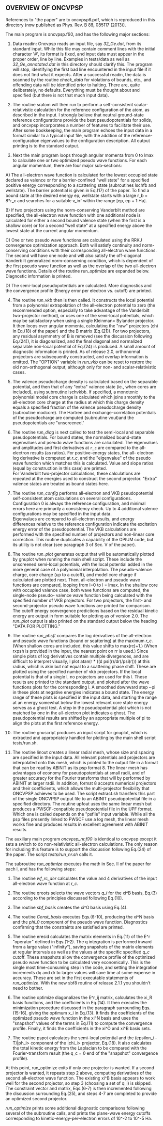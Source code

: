 ﻿## OVERVIEW OF ONCVPSP

References to "the paper" are to oncvpsp6.pdf, which is reproduced in this
directory (now published as Phys. Rev. B 88, 085117 (2013)).

The main program is oncvpsp.f90, and has the following major sections:

1) Data readin: Oncvpsp reads an input file, say *32_Ge.dat*, from its standard
   input.  While this file may contain comment lines with the initial character
   '#', its format is fixed, and input data must appear in the proper order,
   line by line.  Examples in tests/data as well as *32_Ge_annotated.dat* in
   this directory should clarify this.  The program will stop, identifying
   the first bad line encountered in the input file if it does not find what
   it expects.  After a successful readin, the data is scanned by the
   routine *check_data* for violations of bounds, etc., and offending data will
   be identified prior to halting.  There are, quite deliberately, no defaults.
   Everything must be thought about and specified (but there is not that much
   input data).

2) The routine sratom will then run to perform a self-consistent scalar-
   relativistic calculation for the reference configuration of the atom,
   as described in the input.  I strongly believe that neutral ground-state
   reference configurations provide the best pseudopotentials for solids,
   and oncvpsp incorporates a number of features to facilitate their use.
   After some bookkeeping, the main program echoes the input data in a format
   similar to a typical input file, with the addition of the reference-
   configuration eigenvalues to the configuration description.  All output
   printing is to the standard output.

3) Next the main program loops through angular momenta from 0 to lmax to
   calculate one or two optimized pseudo wave functions.  For each angular 
   momentum, there are four major sub-sections:

  A) The all-electron wave function is calculated for the lowest occupied
     state declared as valence or for a barrier-confined "well state" for a 
     specified positive energy corresponding to a scattering state
     (subroutines lschfb and wellstate).  The barrier potential is given
     in Eq.(17) of the paper.  To find a bound state at the desired
     energy ep, wellstate starts with a large r_b = 8*r_c and searches
     for a suitable v_inf within the range [ep, ep + 1 Ha].

  B) If two projectors using the norm-conserving Vanderbilt method are
     specified, the all-electron wave function with one additional node is
     calculated for either a second bound valence state (when the first 
     is a shallow core) or for a second "well state" at a specified energy 
     above the lowest state at the current angular momentum.

  C) One or two pseudo wave functions are calculated using the RRKJ
     convergence optimization approach.  Both will satisfy continuity
     and norm-conserving conditions with their corresponding all-electron 
     wave functions.  The second will have one node and will also satisfy
     the off-diagonal Vanderbilt generalized norm-conserving condition,
     which is dependent of the first pseudo wave function as well as the 
     overlap of the two all-electron wave functions.  Details of the
     routine run_optimize are expanded below. Diagnostic information is 
     printed.

  D) The semi-local pseudopotentials are calculated.  More diagnostics 
     and the convergence profile (Energy error per electron vs. cutoff) 
     are printed.

4) The routine *run_vkb* then is then called.  It constructs the local 
   potential from a polynomial extrapolation of the all-electron potential 
   to zero (the recommended option, especially to take advantage of the
   Vanderbilt two-projector method), or uses one of the semi-local
   potentials, which may be satisfactory when using a single Kleinman=
   Bylander projector.  It then loops over angular momenta, calculating
   the "raw" projectors (chi in Eq.(18) of the paper) and the B matrix
   (Eq.(21)).  For two projectors, any residual asymmetry  of B is
   removed (see the discussion following Eq.(24)), it is diagonalized,
   and the final diagonal and normalized separable non-local potential
   of Eq.(24) is produced.  A small amount of diagnostic information is
   printed.  As of release 2.0, orthonormal projectors are subsequently
   constructed, and overlap information is omitted.  The "OPTION"
   variable in *run_vkb* can be reset to restore the old non-orthogonal
   output, although only for non- and scalar-relativistic cases.

5) The valence pseudocharge density is calculated based on the separable 
   potential, and then that of any "extra" valence state (ie., when cores
   are included), using subroutine lschvkbb.  If specified, a monotonic
   polynomial model core charge is calculated which joins smoothly to
   the all-electron core charge at the radius at which this charge density
   equals a specified fraction of the valence pseudocharge density
   (subroutine modcore).  The Hartree and exchange-correlation potentials
   of the pseudocharge are computed (subroutine vout)and the pseudopotentials 
   are "unscreened."

6) The routine *run_diag* is next called to test the semi-local and separable
   pseudopotentials.  For bound states, the normalized bound-state
   eigenvalues and pseudo wave functions are calculated.  The eigenvalues
   and amplitudes and first derivatives at `r_c` are compared to the all-
   electron results (as ratios).  For positive-energy states, the all-
   electron log derivative is computed at *r_c*, and the "eigenvalue" of 
   the pseudo wave function which matches this is calculated.  Value and
   slope ratios (equal by construction in this case) are printed.  
   For Vanderbilt two-projector calculations, these calculations are 
   repeated at the energies used to construct the second projector.
   "Extra" valence states are treated as bound states here.


7) The routine *run_config* performs all-electron and VKB pseudopotential
   self-consistent atom calculations on several configurations.  
   Configuration 0 is always the reference configuration, and minimal 
   errors here are primarily a consistency check.  Up to 4 additional 
   valence configurations may be specified in the input data.  
   Eigenvalues are compared to all-electron results, and energy differences 
   relative to the reference configuration indicate the excitation energy 
   error of the pseudopotential.  The VKB calculations are performed with 
   the specified number of projectors and non-linear core correction.
   This routine duplicates a capability of the OPIUM code, but its utility
   is not clear (see paragraph 3 of Sec. V of the paper).

8) The routine *run_plot* generates output that will be automatically
   plotted by gnuplot when running the main shell script.  These include the
   unscreened semi-local potentials, with the local potential added in
   the more general case of a polynomial interpolation.  The pseudo-valence 
   charge, core charge (up to a cutoff), and model core charge if calculated 
   are plotted next.  Then, all-electron and pseudo wave functions are 
   compared, looping from l=0 to l = lmax.  In the shallow core with occupied 
   valence case, both wave functions are computed, the single-node pseudo-
   valence wave function being calculated with the specified number of VKB 
   projectors.  For two projectors, the first- and second-projector pseudo
   wave functions are printed for comparison.  The cutoff energy convergence
   predictions based on the residual kinetic energy are output in form
   suitable for plotting as of version 2.0.  The *run_plot* output is also 
   printed on the standard output below the heading "DATA FOR PLOTTING."

9) The routine *run_phsft* compares the log derivatives of the all-electron
   and pseudo wave functions (bound or scattering) at the maximum *r_c*.
   (When shallow cores are included, this value shifts to max(rc)+1.)
   (When rxpsh is provided in the input, the nearest point on rr is used.)
   Since simple plots of log derivatives contain multiple divergences, and 
   are difficult to interpret visually, I plot atan(r * ((d psi(r)/dr)/psi(r)))
   at this radius, which is akin but not equal to a scattering phase shift.
   These are plotted using the specified number of vkb projectors.  If the 
   local potential is that of a single l, no projectors are used for this l.
   These results are printed to the standard output, and plotted after
   the wave functions plots for the corresponding l.  A smoothed downward step 
   ~pi in these plots at negative energies indicates a bound state.  The energy 
   range of these plots is specified in the input data, and starting the 
   range at an energy somewhat below the lowest relevant core state energy 
   serves as a ghost test.  A step in the pseudopotential plot which is not
   matched by one in the all-electron plot indicates a ghost.  The
   pseudopotential results are shifted by an appropriate multiple of
   pi to align the plots at the first reference energy.

10) The routine gnuscript produces an input script for gnuplot, which is
    extracted and appropriately handled for plotting by the main shell
    script tests/run.sh.

11) The routine linout creates a linear radial mesh, whose size and spacing
    are specified in the input data.  All relevant potentials and projectors 
    are interpolated onto this mesh, which is printed to the output file in 
    a format that can be read by ABINIT as its psp format 8.  The linear 
    mesh has advantages of economy for pseudopotentials at small radii, and 
    of greater accuracy for the Fourier transforms that will by performed by 
    ABINIT at larger radii.  In addition, format 8 accepts numerical 
    projectors and their coefficients, which allows the multi-projector 
    flexibility that ONCVPSP achieves to be used.  The script extract.sh 
    transfers this part of the single ONCVPSP output file to an ABINIT 
    pseudopotential file in a specified directory.  The routine upfout
    uses the same linear mesh but produces a PWSCF-conpatible pseudopotential
    file in the UPF format.  Which one is called depends on the "psfile" 
    input variable.  While all the psp files presently linked to PWSCF use 
    a log mesh, the linear mesh works fine and produces results in excellent
    agreement with ABINIT results.


The auxiliary main program *oncvpsp_nr.f90* is identical to oncvpsp except it
sets a switch to do non-relativistic all-electron calculations.  The only
reason for including this feature is to support the discussion following
Eq.(24) of the paper. The script *tests/run_nr.sh* calls it.

The subroutine *run_optimize* executes the math in Sec. II of the paper for
each l, and has the following steps:

1) The routine *wf_rc_der* calculates the value and 4 derivatives of the
   input all-electron wave function at *r_c*.

2) The routine qroots selects the wave vectors *q_i* for the xi^B basis,
   Eq.(3) according to the principles discussed following Eq.(10).

3) The routine *sbf_basis* creates the xi^O basis using Eq.(4).

4) The routine *Const_basis* executes Eqs.(6-10), producing the xi^N basis
   and the *phi_0* component of the pseudo wave function.  Diagnostics
   confirming that the constraints are satisfied are printed.

5) The routine eresid calculates the matrix elements in Eq.(11) of the
   E^r "operator" defined in Eqs.(1-2).  The q integration is performed
   inward from a large value ("infinity"), saving snapshots of the matrix
   elements at regular intervals as well as the values at the specific
   specified *q_c* cutoff.  These snapshots allow the convergence profile
   of the optimized pseudo wave function to be calculated very economically.
   This is the single most time-consuming step in the code, and setting
   the integration increments dq and dr to larger values will save time
   at some expense in accuracy.  These are set in the first executable
   statements of *run_optimize*.  With the new sbf8 routine of release 2.1.1
   you shouldn't need to  bother.

6) The routine optimize diagonalizes the E^r_ij matrix, calculates the
   xi_R basis functions, and the coefficients in Eq.(14).  It then
   executes the minimization procedure discussed in the paragraph
   surrounding Eqs.(15-16), giving the optimum x_i in Eq.(13).
   It finds the coefficients of the optimized pseudo wave function
   in the xi^N basis and uses the "snapshot" values of the terms in
   Eq.(11) to compute the convergence profile.  Finally, it finds 
   the coefficients in the xi^O and xi^B basis sets.

7) The routine pspot calculates the semi-local potential and the
   (epsilon_i - T)|ph_i> component of the |chi_i> projector, Eq.(18).
   It also calculates the total kinetic energy from the Laplacian to
   be compared with the Fourier-transform result (the q_c = 0 end
   of the "snapshot" convergence profile).
 
At this point, run_optimize exits if only one projector is wanted.
If a second projector is wanted, it repeats step 2 above, computing
derivatives of the second all-electron wave function.  The existing
xi^B basis appears to work well for the second projector, so step 3
(choosing a set of q_i) is skipped.  The constraint vector and matrix,
Eqs.(6-7) is then incremented following the discussion surrounding
Eq.(25), and steps 4-7 are completed to provide an optimized second
projector.

*run_optimize* prints some additional diagnostic comparisons following
several of the subroutine calls, and prints the plane-wave energy
cutoffs corresponding to kinetic-energy-per-electron errors of 10^-2 to 10^-5 Ha.
